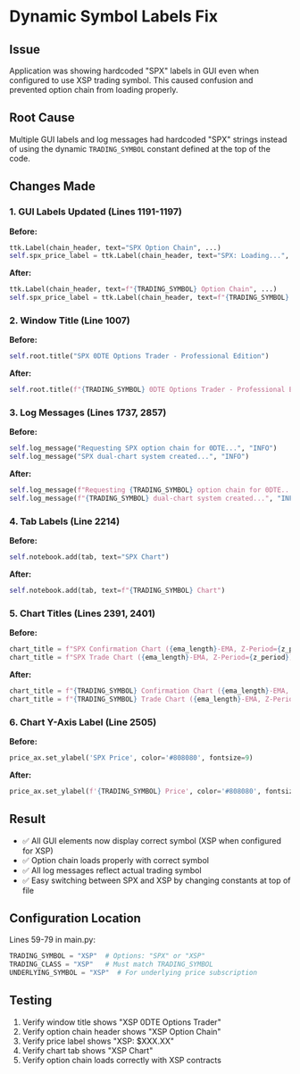 # Dynamic Symbol Labels Fix

## Issue
Application was showing hardcoded "SPX" labels in GUI even when configured to use XSP trading symbol. This caused confusion and prevented option chain from loading properly.

## Root Cause
Multiple GUI labels and log messages had hardcoded "SPX" strings instead of using the dynamic `TRADING_SYMBOL` constant defined at the top of the code.

## Changes Made

### 1. GUI Labels Updated (Lines 1191-1197)
**Before:**
```python
ttk.Label(chain_header, text="SPX Option Chain", ...)
self.spx_price_label = ttk.Label(chain_header, text="SPX: Loading...", ...)
```

**After:**
```python
ttk.Label(chain_header, text=f"{TRADING_SYMBOL} Option Chain", ...)
self.spx_price_label = ttk.Label(chain_header, text=f"{TRADING_SYMBOL}: Loading...", ...)
```

### 2. Window Title (Line 1007)
**Before:**
```python
self.root.title("SPX 0DTE Options Trader - Professional Edition")
```

**After:**
```python
self.root.title(f"{TRADING_SYMBOL} 0DTE Options Trader - Professional Edition")
```

### 3. Log Messages (Lines 1737, 2857)
**Before:**
```python
self.log_message("Requesting SPX option chain for 0DTE...", "INFO")
self.log_message("SPX dual-chart system created...", "INFO")
```

**After:**
```python
self.log_message(f"Requesting {TRADING_SYMBOL} option chain for 0DTE...", "INFO")
self.log_message(f"{TRADING_SYMBOL} dual-chart system created...", "INFO")
```

### 4. Tab Labels (Line 2214)
**Before:**
```python
self.notebook.add(tab, text="SPX Chart")
```

**After:**
```python
self.notebook.add(tab, text=f"{TRADING_SYMBOL} Chart")
```

### 5. Chart Titles (Lines 2391, 2401)
**Before:**
```python
chart_title = f"SPX Confirmation Chart ({ema_length}-EMA, Z-Period={z_period})"
chart_title = f"SPX Trade Chart ({ema_length}-EMA, Z-Period={z_period})"
```

**After:**
```python
chart_title = f"{TRADING_SYMBOL} Confirmation Chart ({ema_length}-EMA, Z-Period={z_period})"
chart_title = f"{TRADING_SYMBOL} Trade Chart ({ema_length}-EMA, Z-Period={z_period})"
```

### 6. Chart Y-Axis Label (Line 2505)
**Before:**
```python
price_ax.set_ylabel('SPX Price', color='#808080', fontsize=9)
```

**After:**
```python
price_ax.set_ylabel(f'{TRADING_SYMBOL} Price', color='#808080', fontsize=9)
```

## Result
- ✅ All GUI elements now display correct symbol (XSP when configured for XSP)
- ✅ Option chain loads properly with correct symbol
- ✅ All log messages reflect actual trading symbol
- ✅ Easy switching between SPX and XSP by changing constants at top of file

## Configuration Location
Lines 59-79 in main.py:
```python
TRADING_SYMBOL = "XSP"  # Options: "SPX" or "XSP"
TRADING_CLASS = "XSP"   # Must match TRADING_SYMBOL
UNDERLYING_SYMBOL = "XSP"  # For underlying price subscription
```

## Testing
1. Verify window title shows "XSP 0DTE Options Trader"
2. Verify option chain header shows "XSP Option Chain"
3. Verify price label shows "XSP: $XXX.XX"
4. Verify chart tab shows "XSP Chart"
5. Verify option chain loads correctly with XSP contracts
